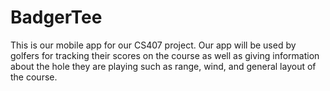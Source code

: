 # BadgerTee
This is our mobile app for our CS407 project. Our app will be used by golfers for tracking their scores on the course as well as giving information about the hole they are playing such as range, wind, and general layout of the course.
